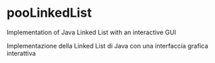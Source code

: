 # pooLinkedList
Implementation of Java Linked List with an interactive GUI

Implementazione della Linked List di Java con una interfaccia grafica interattiva
